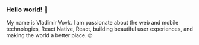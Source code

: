 ### Hello world! 👋

My name is Vladimir Vovk. I am passionate about the web and mobile technologies, React Native, React, building beautiful user experiences, and making the world a better place. 🤓
